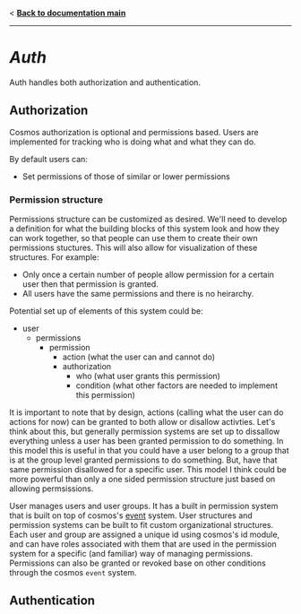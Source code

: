 < **[Back to documentation main](../documentation.md)**
___

# *Auth*
Auth handles both authorization and authentication.

## Authorization

Cosmos authorization is optional and permissions based. Users are implemented for tracking who is doing what and what they can do.

By default users can:
- Set permissions of those of similar or lower permissions
  
### Permission structure

Permissions structure can be customized as desired. We'll need to develop a definition for what the building blocks of this system look and how they can work together, so that people can use them to create their own permissions stuctures. This will also allow for visualization of these structures. For example:

- Only once a certain number of people allow permission for a certain user then that permission is granted.
- All users have the same permissions and there is no heirarchy.

Potential set up of elements of this system could be:

- user
  - permissions
    - permission
      - action (what the user can and cannot do)
      - authorization
        - who (what user grants this permission)
        - condition (what other factors are needed to implement this permission)

It is important to note that by design, actions (calling what the user can do actions for now) can be granted to both allow or disallow activties. Let's think about this, but generally permission systems are set up to dissallow everything unless a user has been granted permission to do something. In this model this is useful in that you could have a user belong to a group that is at the group level granted permissions to do something. But, have that same permission disallowed for a specific user. This model I think could be more powerful than only a one sided permission structure just based on allowing permsissions.

User manages users and user groups. It has a built in permission system that is built on top of cosmos's [event](#event) system. User structures and permission systems can be built to fit custom organizational structures. Each user and group are assigned a unique id using cosmos's id module, and can have roles associated with them that are used in the permission system for a specific (and familiar) way of managing permissions. Permissions can also be granted or revoked base on other conditions through the cosmos `event` system.

## Authentication